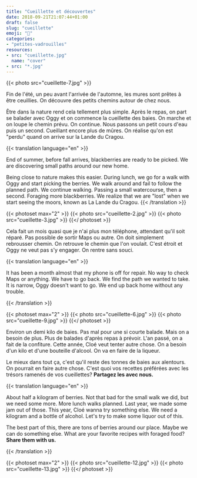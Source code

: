 ```yaml
---
title: "Cueillette et découvertes"
date: 2018-09-21T21:07:44+01:00
draft: false
slug: "cueillette"
emoji: "🍂"
categories:
- "petites-vadrouilles"
resources:
- src: "cueillette.jpg"
  name: "cover"
- src: "*.jpg"
--- 
```


{{< photo src="cueillette-7.jpg" >}}


Fin de l'été, un peu avant l'arrivée de l'automne, les mures sont prêtes à être ceuillies. On découvre des petits chemins autour de chez nous.

Être dans la nature rend cela tellement plus simple. Après le repas, on part se balader avec Oggy et on commence la cueillette des baies. On marche et on loupe le chemin prévu. On continue. Nous passons un petit cours d'eau puis un second. Cueillant encore plus de mûres. On réalise qu'on est "perdu" quand on arrive sur la Lande du Cragou.

{{< translation language="en" >}}

End of summer, before fall arrives, blackberries are ready to be picked. We are discovering small paths around our new home. 
  

Being close to nature makes this easier. During lunch, we go for a walk with Oggy and start picking the berries. We walk around and fail to follow the planned path. We continue walking. Passing a small watercourse, then a second. Foraging more blackberries. We realize that we are "lost" when we start seeing the moors, known as La Lande du Cragou. 
{{< /translation >}}

{{< photoset max="2" >}}
  {{< photo src="cueillette-2.jpg" >}}
  {{< photo src="cueillette-3.jpg" >}}
{{</ photoset >}}

Cela fait un mois quasi que je n'ai plus mon téléphone, attendant qu'il soit réparé. Pas possible de sortir Maps ou autre. On doit simplement rebrousser chemin. On retrouve le chemin que l'on voulait. C'est étroit et Oggy ne veut pas s'y engager. On rentre sans souci.

{{< translation language="en" >}}

It has been a month almost that my phone is off for repair. No way to check Maps or anything. We have to go back. We find the path we wanted to take. It is narrow, Oggy doesn't want to go. We end up back home without any trouble.

{{< /translation >}}

{{< photoset max="2" >}}
  {{< photo src="cueillette-6.jpg" >}}
  {{< photo src="cueillette-9.jpg" >}}
{{</ photoset >}}

Environ un demi kilo de baies. Pas mal pour une si courte balade. Mais on a besoin de plus. Plus de balades d'après repas à prévoir. L'an passé, on a fait de la confiture. Cette année, Cloé veut tenter autre chose. On a besoin d'un kilo et d'une bouteille d'alcool. On va en faire de la liqueur.

Le mieux dans tout ça, c'est qu'il reste des tonnes de baies aux alentours. On pourrait en faire autre chose. C'est quoi vos recettes préférées avec les trésors ramenés de vos cueillettes? **Partagez les avec nous.**

{{< translation language="en" >}}

About half a kilogram of berries. Not that bad for the small walk we did, but we need some more. More lunch walks planned. Last year, we made some jam out of those. This year, Cloé wanna try something else. We need a kilogram and a bottle of alcohol. Let's try to make some liquor out of this. 

The best part of this, there are tons of berries around our place. Maybe we can do something else. What are your favorite recipes with foraged food? **Share them with us.**

{{< /translation >}}

{{< photoset max="2" >}}
  {{< photo src="cueillette-12.jpg" >}}
  {{< photo src="cueillette-13.jpg" >}}
{{</ photoset >}}